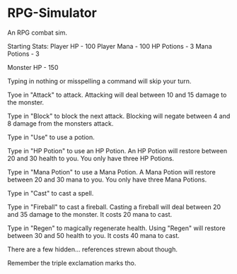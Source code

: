 # RPG-Simulator
An RPG combat sim.

Starting Stats:
Player HP - 100
Player Mana - 100
HP Potions - 3
Mana Potions - 3

Monster HP - 150

Typing in nothing or misspelling a command will skip your turn.

Tyoe in "Attack" to attack.
Attacking will deal between 10 and 15 damage to the monster.

Type in "Block" to block the next attack.
Blocking will negate between 4 and 8 damage from the monsters attack.

Type in "Use" to use a potion.

Type in "HP Potion" to use an HP Potion.
An HP Potion will restore between 20 and 30 health to you.
You only have three HP Potions.

Type in "Mana Potion" to use a Mana Potion.
A Mana Potion will restore between 20 and 30 mana to you.
You only have three Mana Potions.

Type in "Cast" to cast a spell.

Type in "Fireball" to cast a fireball.
Casting a fireball will deal between 20 and 35 damage to the monster.
It costs 20 mana to cast.

Type in "Regen" to magically regenerate health.
Using "Regen" will restore between 30 and 50 health to you.
It costs 40 mana to cast.

There are a few hidden... references strewn about though.

Remember the triple exclamation marks tho.

